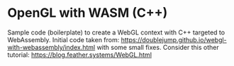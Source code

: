# OpenGL with WASM (C++)

Sample code (boilerplate) to create a WebGL context with C++ targeted to WebAssembly. Initial code taken from: https://doublejump.github.io/webgl-with-webassembly/index.html with some small fixes. Consider this other tutorial: https://blog.feather.systems/WebGL.html